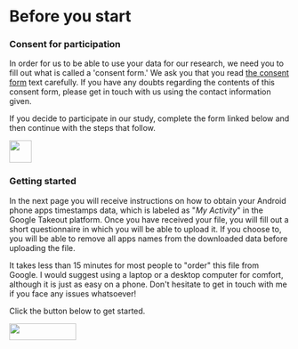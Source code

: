 # Before you start

### Consent for participation
In order for us to be able to use your data for our research, we need you to fill out what is called a 'consent form.' We ask you that you read <a href="https://redcap.iths.org/surveys/?s=34X3HD7YYL" target="_blank">the consent form</a> text carefully. If you have any doubts regarding the contents of this consent form, please get in touch with us using the contact information given.

If you decide to participate in our study, complete the form linked below and then continue with the steps that follow.


<a href="https://redcap.iths.org/surveys/?s=34X3HD7YYL" target="_blank"><img src="https://www.flaticon.com/svg/static/icons/svg/2234/2234689.svg" height="40" width="40"></a>



### Getting started

In the next page you will receive instructions on how to obtain your Android phone apps timestamps data, which is labeled as "*My Activity*" in the Google Takeout platform. Once you have received your file, you will fill out a short questionnaire in which you will be able to upload it. If you choose to, you will be able to remove all apps names from the downloaded data before uploading the file.

It takes less than 15 minutes for most people to "order" this file from Google. I would suggest using a laptop or a desktop computer for comfort, although it is just as easy on a phone. Don't hesitate to get in touch with me if you face any issues whatsoever!

Click the button below to get started.

[<img src="https://user-images.githubusercontent.com/42762378/101787108-bd8e1980-3b24-11eb-93db-17a75fb16952.png" height="30" width="120">](https://delaiglesialab.github.io/DigitalRhythmsProject/android)

